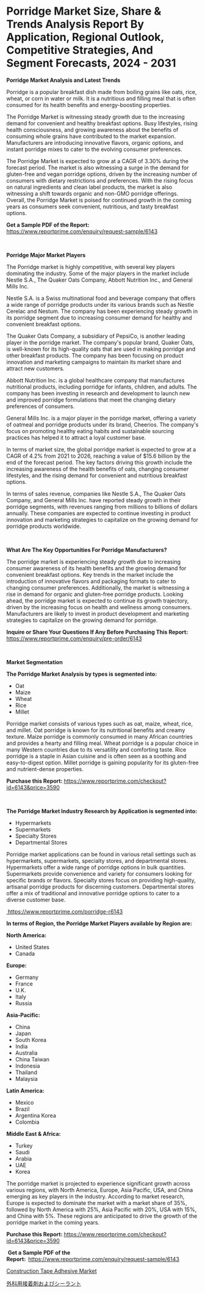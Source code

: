 <p><h1>Porridge Market Size, Share & Trends Analysis Report By Application, Regional Outlook, Competitive Strategies, And Segment Forecasts, 2024 - 2031</h1></p><p><strong>Porridge Market Analysis and Latest Trends</strong></p>
<p><p>Porridge is a popular breakfast dish made from boiling grains like oats, rice, wheat, or corn in water or milk. It is a nutritious and filling meal that is often consumed for its health benefits and energy-boosting properties. </p><p>The Porridge Market is witnessing steady growth due to the increasing demand for convenient and healthy breakfast options. Busy lifestyles, rising health consciousness, and growing awareness about the benefits of consuming whole grains have contributed to the market expansion. Manufacturers are introducing innovative flavors, organic options, and instant porridge mixes to cater to the evolving consumer preferences.</p><p>The Porridge Market is expected to grow at a CAGR of 3.30% during the forecast period. The market is also witnessing a surge in the demand for gluten-free and vegan porridge options, driven by the increasing number of consumers with dietary restrictions and preferences. With the rising focus on natural ingredients and clean label products, the market is also witnessing a shift towards organic and non-GMO porridge offerings. Overall, the Porridge Market is poised for continued growth in the coming years as consumers seek convenient, nutritious, and tasty breakfast options.</p></p>
<p><strong>Get a Sample PDF of the Report:&nbsp;</strong> <a href="https://www.reportprime.com/enquiry/request-sample/6143">https://www.reportprime.com/enquiry/request-sample/6143</a></p>
<p>&nbsp;</p>
<p><strong>Porridge Major Market Players</strong></p>
<p><p>The Porridge market is highly competitive, with several key players dominating the industry. Some of the major players in the market include Nestle S.A., The Quaker Oats Company, Abbott Nutrition Inc., and General Mills Inc.</p><p>Nestle S.A. is a Swiss multinational food and beverage company that offers a wide range of porridge products under its various brands such as Nestle Cerelac and Nestum. The company has been experiencing steady growth in its porridge segment due to increasing consumer demand for healthy and convenient breakfast options.</p><p>The Quaker Oats Company, a subsidiary of PepsiCo, is another leading player in the porridge market. The company's popular brand, Quaker Oats, is well-known for its high-quality oats that are used in making porridge and other breakfast products. The company has been focusing on product innovation and marketing campaigns to maintain its market share and attract new customers.</p><p>Abbott Nutrition Inc. is a global healthcare company that manufactures nutritional products, including porridge for infants, children, and adults. The company has been investing in research and development to launch new and improved porridge formulations that meet the changing dietary preferences of consumers.</p><p>General Mills Inc. is a major player in the porridge market, offering a variety of oatmeal and porridge products under its brand, Cheerios. The company's focus on promoting healthy eating habits and sustainable sourcing practices has helped it to attract a loyal customer base.</p><p>In terms of market size, the global porridge market is expected to grow at a CAGR of 4.2% from 2021 to 2026, reaching a value of $15.6 billion by the end of the forecast period. The key factors driving this growth include the increasing awareness of the health benefits of oats, changing consumer lifestyles, and the rising demand for convenient and nutritious breakfast options.</p><p>In terms of sales revenue, companies like Nestle S.A., The Quaker Oats Company, and General Mills Inc. have reported steady growth in their porridge segments, with revenues ranging from millions to billions of dollars annually. These companies are expected to continue investing in product innovation and marketing strategies to capitalize on the growing demand for porridge products worldwide.</p></p>
<p>&nbsp;</p>
<p><strong>What Are The Key Opportunities For Porridge Manufacturers?</strong></p>
<p><p>The porridge market is experiencing steady growth due to increasing consumer awareness of its health benefits and the growing demand for convenient breakfast options. Key trends in the market include the introduction of innovative flavors and packaging formats to cater to changing consumer preferences. Additionally, the market is witnessing a rise in demand for organic and gluten-free porridge products. Looking ahead, the porridge market is expected to continue its growth trajectory, driven by the increasing focus on health and wellness among consumers. Manufacturers are likely to invest in product development and marketing strategies to capitalize on the growing demand for porridge.</p></p>
<p><strong>Inquire or Share Your Questions If Any Before Purchasing This Report:</strong> <a href="https://www.reportprime.com/enquiry/pre-order/6143">https://www.reportprime.com/enquiry/pre-order/6143</a></p>
<p>&nbsp;</p>
<p><strong>Market Segmentation</strong></p>
<p><strong>The Porridge Market Analysis by types is segmented into:</strong></p>
<p><ul><li>Oat</li><li>Maize</li><li>Wheat</li><li>Rice</li><li>Millet</li></ul></p>
<p><p>Porridge market consists of various types such as oat, maize, wheat, rice, and millet. Oat porridge is known for its nutritional benefits and creamy texture. Maize porridge is commonly consumed in many African countries and provides a hearty and filling meal. Wheat porridge is a popular choice in many Western countries due to its versatility and comforting taste. Rice porridge is a staple in Asian cuisine and is often seen as a soothing and easy-to-digest option. Millet porridge is gaining popularity for its gluten-free and nutrient-dense properties.</p></p>
<p><strong>Purchase this Report:&nbsp;</strong><a href="https://www.reportprime.com/checkout?id=6143&price=3590">https://www.reportprime.com/checkout?id=6143&price=3590</a></p>
<p>&nbsp;</p>
<p><strong>The Porridge Market Industry Research by Application is segmented into:</strong></p>
<p><ul><li>Hypermarkets</li><li>Supermarkets</li><li>Specialty Stores</li><li>Departmental Stores</li></ul></p>
<p><p>Porridge market applications can be found in various retail settings such as hypermarkets, supermarkets, specialty stores, and departmental stores. Hypermarkets offer a wide range of porridge options in bulk quantities. Supermarkets provide convenience and variety for consumers looking for specific brands or flavors. Specialty stores focus on providing high-quality, artisanal porridge products for discerning customers. Departmental stores offer a mix of traditional and innovative porridge options to cater to a diverse customer base.</p></p>
<p><a href="https://www.reportprime.com/porridge-r6143">&nbsp;https://www.reportprime.com/porridge-r6143</a></p>
<p><strong>In terms of Region, the Porridge Market Players available by Region are:</strong></p>
<p>
    <p> <strong> North America: </strong>
        <ul>
            <li>United States</li>
            <li>Canada</li>
        </ul>
        </p> 
    <p> <strong> Europe: </strong>
        <ul>
            <li>Germany</li>
            <li>France</li>
            <li>U.K.</li>
            <li>Italy</li>
            <li>Russia</li>
        </ul>
        </p> 
    <p> <strong> Asia-Pacific: </strong>
        <ul>
            <li>China</li>
            <li>Japan</li>
            <li>South Korea</li>
            <li>India</li>
            <li>Australia</li>
            <li>China Taiwan</li>
            <li>Indonesia</li>
            <li>Thailand</li>
            <li>Malaysia</li>
        </ul>
        </p> 
    <p> <strong> Latin America: </strong>
        <ul>
            <li>Mexico</li>
            <li>Brazil</li>
            <li>Argentina Korea</li>
            <li>Colombia</li>
        </ul>
        </p> 
    <p> <strong> Middle East & Africa: </strong>
        <ul>
            <li>Turkey</li>
            <li>Saudi</li>
            <li>Arabia</li>
            <li>UAE</li>
            <li>Korea</li>
        </ul>
    </p>
    </p>
<p><p>The porridge market is projected to experience significant growth across various regions, with North America, Europe, Asia Pacific, USA, and China emerging as key players in the industry. According to market research, Europe is expected to dominate the market with a market share of 35%, followed by North America with 25%, Asia Pacific with 20%, USA with 15%, and China with 5%. These regions are anticipated to drive the growth of the porridge market in the coming years.</p></p>
<p><strong>Purchase this Report: </strong><a href="https://www.reportprime.com/checkout?id=6143&price=3590">https://www.reportprime.com/checkout?id=6143&price=3590</a></p>
<p>&nbsp;<strong>Get a Sample PDF of the Report:&nbsp;&nbsp;</strong><a href="https://www.reportprime.com/enquiry/request-sample/6143">https://www.reportprime.com/enquiry/request-sample/6143</a></p>
<p><strong></strong></p>
<p><p><a href="https://noble-drawer-34c.notion.site/Construction-Tape-Adhesive-Market-Analysis-and-Market-Size-Global-Industry-Overview-Market-Segment-c01f6cb165e444fd84122e49ebfe016c">Construction Tape Adhesive Market</a></p><p><a href="https://github.com/lababdou/Market-Research-Report-List-3/blob/main/806073118116.md">外科用接着剤およびシーラント</a></p></p>